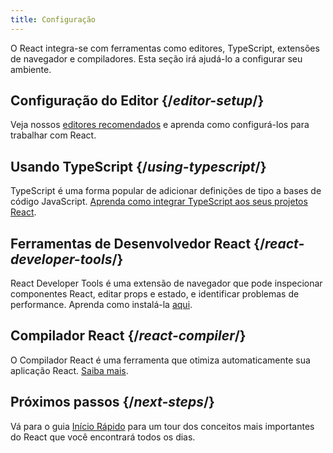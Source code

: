 ```yaml
---
title: Configuração
---
```

<Intro>

O React integra-se com ferramentas como editores, TypeScript, extensões de navegador e compiladores. Esta seção irá ajudá-lo a configurar seu ambiente.

</Intro>

## Configuração do Editor {/*editor-setup*/}

Veja nossos [editores recomendados](/learn/editor-setup) e aprenda como configurá-los para trabalhar com React.

## Usando TypeScript {/*using-typescript*/}

TypeScript é uma forma popular de adicionar definições de tipo a bases de código JavaScript. [Aprenda como integrar TypeScript aos seus projetos React](/learn/typescript).

## Ferramentas de Desenvolvedor React {/*react-developer-tools*/}

React Developer Tools é uma extensão de navegador que pode inspecionar componentes React, editar props e estado, e identificar problemas de performance. Aprenda como instalá-la [aqui](learn/react-developer-tools).

## Compilador React {/*react-compiler*/}

O Compilador React é uma ferramenta que otimiza automaticamente sua aplicação React. [Saiba mais](/learn/react-compiler).

## Próximos passos {/*next-steps*/}

Vá para o guia [Início Rápido](/learn) para um tour dos conceitos mais importantes do React que você encontrará todos os dias.